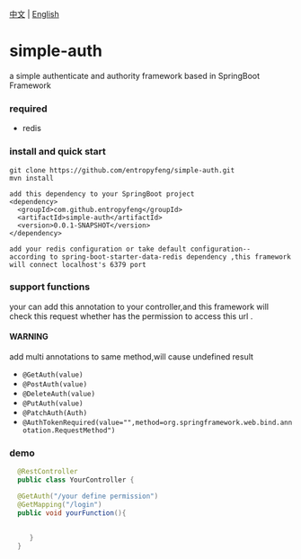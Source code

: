 [中文](https://github.com/entropyfeng/simple-auth/blob/master/README.ZH.md) | [English](https://github.com/entropyfeng/simple-auth/blob/master/README.md)
# simple-auth
a simple authenticate and authority framework based in SpringBoot Framework
### required
* redis
### install and quick start
    git clone https://github.com/entropyfeng/simple-auth.git
    mvn install 
    
    add this dependency to your SpringBoot project
    <dependency>
      <groupId>com.github.entropyfeng</groupId>
      <artifactId>simple-auth</artifactId>
      <version>0.0.1-SNAPSHOT</version>
    </dependency>
    
    add your redis configuration or take default configuration--
    according to spring-boot-starter-data-redis dependency ,this framework will connect localhost's 6379 port    

### support functions
your can add this annotation to your controller,and this framework will check this request whether has the permission to access this url . 
#### WARNING
add multi annotations to same method,will cause undefined result
    
* `@GetAuth(value)`
* `@PostAuth(value)`
* `@DeleteAuth(value)`
* `@PutAuth(value)`
* `@PatchAuth(Auth)`
* `@AuthTokenRequired(value="",method=org.springframework.web.bind.annotation.RequestMethod")` 
    
### demo
  ```java
    @RestController
    public class YourController {

    @GetAuth("/your define permission")
    @GetMapping("/login")
    public void yourFunction(){
    
     
       }
    }
``` 


    

